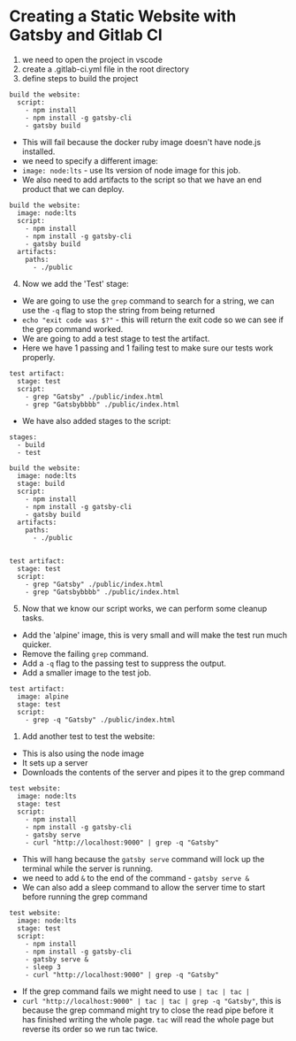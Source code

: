 # Creating a Static Website with Gatsby and Gitlab CI

1. we need to open the project in vscode
2. create a .gitlab-ci.yml file in the root directory
3. define steps to build the project
```
build the website:
  script:
    - npm install
    - npm install -g gatsby-cli
    - gatsby build
```
  - This will fail because the docker ruby image doesn't have node.js installed.
  - we need to specify a different image:
  - `image: node:lts` - use lts version of node image for this job.
  - We also need to add artifacts to the script so that we have an end product that we can deploy.

```
build the website:
  image: node:lts
  script:
    - npm install
    - npm install -g gatsby-cli
    - gatsby build
  artifacts:
    paths:
      - ./public
```

4. Now we add the 'Test' stage:
  - We are going to use the `grep` command to search for a string, we can use the `-q` flag to stop the string from being returned
  - `echo "exit code was $?"` - this will return the exit code so we can see if the grep command worked.
  - We are going to add a test stage to test the artifact.
  - Here we have 1 passing and 1 failing test to make sure our tests work properly.

```
test artifact:
  stage: test
  script:
    - grep "Gatsby" ./public/index.html
    - grep "Gatsbybbbb" ./public/index.html
```
 
  - We have also added stages to the script:
```
stages:
  - build
  - test

build the website:
  image: node:lts
  stage: build
  script:
    - npm install
    - npm install -g gatsby-cli
    - gatsby build
  artifacts:
    paths:
      - ./public


test artifact:
  stage: test
  script:
    - grep "Gatsby" ./public/index.html
    - grep "Gatsbybbbb" ./public/index.html
```

5. Now that we know our script works, we can perform some cleanup tasks.
  - Add the 'alpine' image, this is very small and will make the test run much quicker.
  - Remove the failing `grep` command.
  - Add a `-q` flag to the passing test to suppress the output.
  - Add a smaller image to the test job.

```
test artifact:
  image: alpine
  stage: test
  script:
    - grep -q "Gatsby" ./public/index.html
```

1. Add another test to test the website:
  - This is also using the node image
  - It sets up a server
  - Downloads the contents of the server and pipes it to the grep command 

```
test website:
  image: node:lts
  stage: test
  script:
    - npm install
    - npm install -g gatsby-cli
    - gatsby serve
    - curl "http://localhost:9000" | grep -q "Gatsby"  
```
  - This will hang because the `gatsby serve` command will lock up the terminal while the server is running.
  - we need to add `&` to the end of the command - `gatsby serve &`
  - We can also add a sleep command to allow the server time to start before running the grep command
```
test website:
  image: node:lts
  stage: test
  script:
    - npm install
    - npm install -g gatsby-cli
    - gatsby serve &
    - sleep 3
    - curl "http://localhost:9000" | grep -q "Gatsby"  
```
  - If the grep command fails we might need to use `| tac | tac |`
  - `curl "http://localhost:9000" | tac | tac | grep -q "Gatsby"`, this is because the grep command might try to close the read pipe before it has finished writing the whole page. `tac` will read the whole page but reverse its order so we run tac twice.
